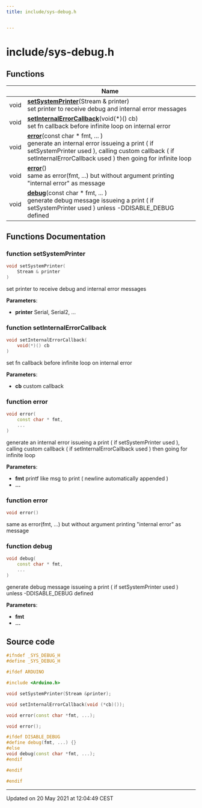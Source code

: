 ```yaml
---
title: include/sys-debug.h


---
```


# include/sys-debug.h












## Functions

|                | Name           |
| -------------- | -------------- |
| void | **[setSystemPrinter](https://github.com/devel0/iot-utils/tree/main/data/api/Files/sys-debug_8h.md#function-setsystemprinter)**(Stream & printer) <br>set printer to receive debug and internal error messages  |
| void | **[setInternalErrorCallback](https://github.com/devel0/iot-utils/tree/main/data/api/Files/sys-debug_8h.md#function-setinternalerrorcallback)**(void(*)() cb) <br>set fn callback before infinite loop on internal error  |
| void | **[error](https://github.com/devel0/iot-utils/tree/main/data/api/Files/sys-debug_8h.md#function-error)**(const char * fmt, ... ) <br>generate an internal error issueing a print ( if setSystemPrinter used ), calling custom callback ( if setInternalErrorCallback used ) then going for infinite loop  |
| void | **[error](https://github.com/devel0/iot-utils/tree/main/data/api/Files/sys-debug_8h.md#function-error)**() <br>same as error(fmt, ...) but without argument printing "internal error" as message  |
| void | **[debug](https://github.com/devel0/iot-utils/tree/main/data/api/Files/sys-debug_8h.md#function-debug)**(const char * fmt, ... ) <br>generate debug message issueing a print ( if setSystemPrinter used ) unless -DDISABLE_DEBUG defined  |








## Functions Documentation

### function setSystemPrinter

```cpp
void setSystemPrinter(
    Stream & printer
)
```

set printer to receive debug and internal error messages 

**Parameters**: 

  * **printer** Serial, Serial2, ... 




























### function setInternalErrorCallback

```cpp
void setInternalErrorCallback(
    void(*)() cb
)
```

set fn callback before infinite loop on internal error 

**Parameters**: 

  * **cb** custom callback 




























### function error

```cpp
void error(
    const char * fmt,
    ... 
)
```

generate an internal error issueing a print ( if setSystemPrinter used ), calling custom callback ( if setInternalErrorCallback used ) then going for infinite loop 

**Parameters**: 

  * **fmt** printf like msg to print ( newline automatically appended ) 
  * **...** 




























### function error

```cpp
void error()
```

same as error(fmt, ...) but without argument printing "internal error" as message 




























### function debug

```cpp
void debug(
    const char * fmt,
    ... 
)
```

generate debug message issueing a print ( if setSystemPrinter used ) unless -DDISABLE_DEBUG defined 

**Parameters**: 

  * **fmt** 
  * **...** 
































## Source code

```cpp
#ifndef _SYS_DEBUG_H
#define _SYS_DEBUG_H

#ifdef ARDUINO

#include <Arduino.h>

void setSystemPrinter(Stream &printer);

void setInternalErrorCallback(void (*cb)());

void error(const char *fmt, ...);

void error();

#ifdef DISABLE_DEBUG
#define debug(fmt, ...) {}
#else
void debug(const char *fmt, ...);
#endif

#endif

#endif
```


-------------------------------

Updated on 20 May 2021 at 12:04:49 CEST
